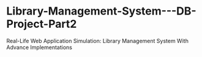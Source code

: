 # Library-Management-System---DB-Project-Part2
Real-Life Web Application Simulation: Library Management System With Advance Implementations
